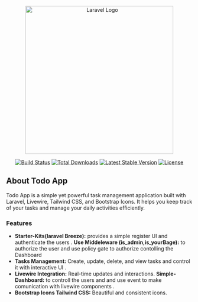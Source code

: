 <p align="center"><a href="https://laravel.com" target="_blank"><img src="https://d1hdtc0tbqeghx.cloudfront.net/wp-content/uploads/2020/07/27141257/laravel-livewire.jpg" width="400" alt="Laravel Logo"></a></p>
<p align="center">
    <a href="https://github.com/laravel/framework/actions"><img src="https://github.com/laravel/framework/workflows/tests/badge.svg" alt="Build Status"></a>
    <a href="https://packagist.org/packages/laravel/framework"><img src="https://img.shields.io/packagist/dt/laravel/framework" alt="Total Downloads"></a>
    <a href="https://packagist.org/packages/laravel/framework"><img src="https://img.shields.io/packagist/v/laravel/framework" alt="Latest Stable Version"></a>
    <a href="https://packagist.org/packages/laravel/framework"><img src="https://img.shields.io/packagist/l/laravel/framework" alt="License"></a>
</p>

## About Todo App

Todo App is a simple yet powerful task management application built with Laravel, Livewire, Tailwind CSS, and Bootstrap Icons. It helps you keep track of your tasks and manage your daily activities efficiently.

### Features

-   **Starter-Kits(laravel Breeze):** provides a simple register UI and authenticate the users .
    **Use Middeleware (is_admin,is_yourBage):** to authorize the user and use policy gate to authorize contolling the Dashboard
-   **Tasks Management:** Create, update, delete, and view tasks and control it with interactive UI .
-   **Livewire Integration:** Real-time updates and interactions.
    **Simple-Dashboard:** to controll the users and and use event to make comunication with livewire components .
-   **Bootstrap Icons Tailwind CSS:** Beautiful and consistent icons.

